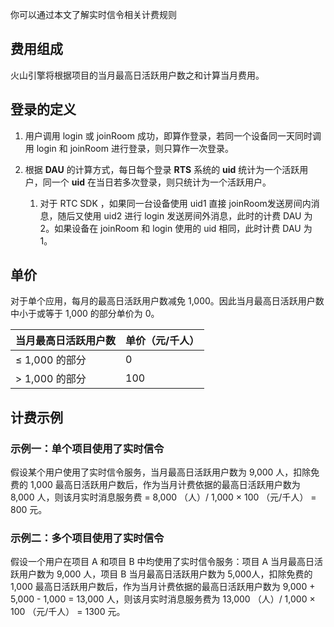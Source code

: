 你可以通过本文了解实时信令相关计费规则

## 费用组成

火山引擎将根据项目的当月最高日活跃用户数之和计算当月费用。

## 登录的定义

1. 用户调用 login 或 joinRoom 成功，即算作登录，若同一个设备同一天同时调用 login 和 joinRoom 进行登录，则只算作一次登录。
	

2. 根据 **DAU** 的计算方式，每日每个登录 **RTS** 系统的 **uid** 统计为一个活跃用户，同一个 **uid** 在当日若多次登录，则只统计为一个活跃用户。
	1. 对于 RTC SDK ，如果同一台设备使用 uid1 直接 joinRoom发送房间内消息，随后又使用 uid2 进行 login 发送房间外消息，此时的计费 DAU 为 2。如果设备在 joinRoom 和 login 使用的 uid 相同，此时计费 DAU 为 1。
		

## 单价

对于单个应用，每月的最高日活跃用户数减免 1,000。因此当月最高日活跃用户数中小于或等于 1,000 的部分单价为 0。

| **当月最高日活跃用户数** | **单价（元/千人）** |
| :-- | :-- |
| ≤ 1,000 的部分 | 0 |
| \> 1,000 的部分 | 100 |


## 计费示例

### 示例一：单个项目使用了实时信令

假设某个用户使用了实时信令服务，当月最高日活跃用户数为 9,000 人，扣除免费的 1,000 最高日活跃用户数后，作为当月计费依据的最高日活跃用户数为 8,000 人，则该月实时消息服务费 = 8,000 （人）/ 1,000 × 100 （元/千人） = 800 元。

### 示例二：多个项目使用了实时信令


假设一个用户在项目 A 和项目 B 中均使用了实时信令服务：项目 A 当月最高日活跃用户数为 9,000 人，项目 B 当月最高日活跃用户数为 5,000人，扣除免费的 1,000 最高日活跃用户数后，作为当月计费依据的最高日活跃用户数为 9,000 + 5,000 - 1,000 = 13,000 人，则该月实时消息服务费为 13,000 （人）/ 1,000 × 100 （元/千人） = 1300 元。
<br>
